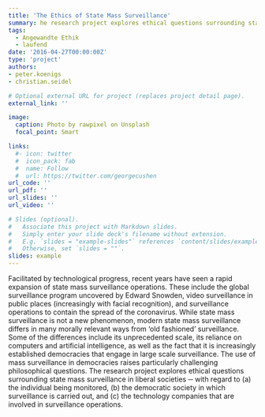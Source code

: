 ```yaml
---
title: 'The Ethics of State Mass Surveillance'
summary: he research project explores ethical questions surrounding state mass surveillance in liberal societies ─ with regard to (a) the individual being monitored, (b) the democratic society in which surveillance is carried out, and (c) the technology companies that are involved in surveillance operations.
tags:
  - Angewandte Ethik
  - laufend
date: '2016-04-27T00:00:00Z'
type: 'project'
authors:
- peter.koenigs
- christian.seidel

# Optional external URL for project (replaces project detail page).
external_link: ''

image:
  caption: Photo by rawpixel on Unsplash
  focal_point: Smart

links:
  #- icon: twitter
  #  icon_pack: fab
  #  name: Follow
  #  url: https://twitter.com/georgecushen
url_code: ''
url_pdf: ''
url_slides: ''
url_video: ''

# Slides (optional).
#   Associate this project with Markdown slides.
#   Simply enter your slide deck's filename without extension.
#   E.g. `slides = "example-slides"` references `content/slides/example-slides.md`.
#   Otherwise, set `slides = ""`.
slides: example
---
```


Facilitated by technological progress, recent years have seen a rapid expansion of state mass surveillance operations. These include the global surveillance program uncovered by Edward Snowden, video surveillance in public places (increasingly with facial recognition), and surveillance operations to contain the spread of the coronavirus. While state mass surveillance is not a new phenomenon, modern state mass surveillance differs in many morally relevant ways from ‘old fashioned’ surveillance. Some of the differences include its unprecedented scale, its reliance on computers and artificial intelligence, as well as the fact that it is increasingly established democracies that engage in large scale surveillance. The use of mass surveillance in democracies raises particularly challenging philosophical questions. The research project explores ethical questions surrounding state mass surveillance in liberal societies ─ with regard to (a) the individual being monitored, (b) the democratic society in which surveillance is carried out, and (c) the technology companies that are involved in surveillance operations. 